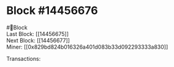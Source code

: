
Block #14456676
===============
  
#🧊Block  
Last Block: [[14456675]]  
Next Block: [[14456677]]  
Miner: [[0x829bd824b016326a401d083b33d092293333a830]]  

 Transactions: